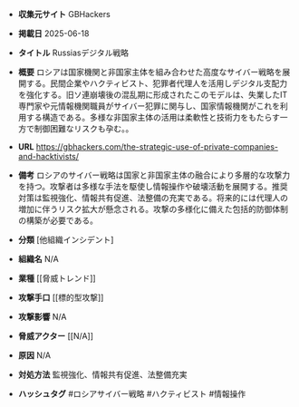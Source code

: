 - **収集元サイト**
GBHackers

- **掲載日**
2025-06-18

- **タイトル**
Russiasデジタル戦略

- **概要**
ロシアは国家機関と非国家主体を組み合わせた高度なサイバー戦略を展開する。民間企業やハクティビスト、犯罪者代理人を活用しデジタル支配力を強化する。旧ソ連崩壊後の混乱期に形成されたこのモデルは、失業したIT専門家や元情報機関職員がサイバー犯罪に関与し、国家情報機関がこれを利用する構造である。多様な非国家主体の活用は柔軟性と技術力をもたらす一方で制御困難なリスクも孕む。。

- **URL**
https://gbhackers.com/the-strategic-use-of-private-companies-and-hacktivists/

- **備考**
ロシアのサイバー戦略は国家と非国家主体の融合により多層的な攻撃力を持つ。攻撃者は多様な手法を駆使し情報操作や破壊活動を展開する。推奨対策は監視強化、情報共有促進、法整備の充実である。将来的には代理人の増加に伴うリスク拡大が懸念される。攻撃の多様化に備えた包括的防御体制の構築が必要である。

- **分類**
[他組織インシデント]

- **組織名**
N/A

- **業種**
[[脅威トレンド]]

- **攻撃手口**
[[標的型攻撃]]

- **攻撃影響**
N/A

- **脅威アクター**
[[N/A]]

- **原因**
N/A

- **対処方法**
監視強化、情報共有促進、法整備充実

- **ハッシュタグ**
#ロシアサイバー戦略 #ハクティビスト #情報操作
